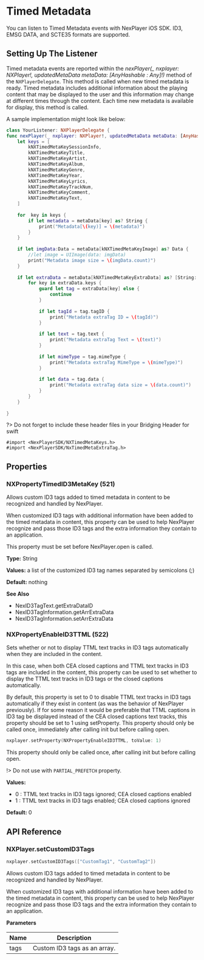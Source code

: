 # Timed Metadata

You can listen to Timed Metadata events with NexPlayer iOS SDK. ID3, EMSG DATA, and SCTE35 formats are supported.

## Setting Up The Listener

Timed metadata events are reported within the *nexPlayer(_ nxplayer: NXPlayer!, updatedMetaData metaData: [AnyHashable : Any]!)* method of the `NXPlayerDelegate`. This method is called when new timed metadata is ready. Timed metadata includes additional information about the playing content that may be displayed to the user and this information may change at different times through the content. Each time new metadata is available for display, this method is called.

A sample implementation might look like below:

```swift
class YourListener: NXPlayerDelegate {
func nexPlayer(_ nxplayer: NXPlayer!, updatedMetaData metaData: [AnyHashable : Any]!) {
    let keys = [
        kNXTimedMetaKeySessionInfo,
        kNXTimedMetaKeyTitle,
        kNXTimedMetaKeyArtist,
        kNXTimedMetaKeyAlbum,
        kNXTimedMetaKeyGenre,
        kNXTimedMetaKeyYear,
        kNXTimedMetaKeyLyrics,
        kNXTimedMetaKeyTrackNum,
        kNXTimedMetaKeyComment,
        kNXTimedMetaKeyText,
    ]
    
    for  key in keys {
        if let metadata = metaData[key] as? String {
            print("Metadata[\(key)] = \(metadata)")
        }
    }
    
    if let imgData:Data = metaData[kNXTimedMetaKeyImage] as? Data {
        //let image = UIImage(data: imgData)
        print("Metadata image size = \(imgData.count)")
    }
    
    if let extraData = metaData[kNXTimedMetaKeyExtraData] as? [String: NxTimedMetaExtraTag] {
        for key in extraData.keys {
            guard let tag = extraData[key] else {
                continue
            }
            
            if let tagId = tag.tagID {
                print("Metadata extraTag ID = \(tagId)")
            }
            
            if let text = tag.text {
                print("Metadata extraTag Text = \(text)")
            }
            
            if let mimeType = tag.mimeType {
                print("Metadata extraTag MimeType = \(mimeType)")
            }
            
            if let data = tag.data {
                print("Metadata extraTag data size = \(data.count)")
            }
        }
    }
    
}
```

?> Do not forget to include these header files in your Bridging Header for swift

```
#import <NexPlayerSDK/NXTimedMetaKeys.h>
#import <NexPlayerSDK/NxTimedMetaExtraTag.h>
```

## Properties

### NXPropertyTimedID3MetaKey (521)

Allows custom ID3 tags added to timed metadata in content to be recognized and handled by NexPlayer.

When customized ID3 tags with additional information have been added to the timed metadata in content, this property can be used to help NexPlayer recognize and pass those ID3 tags and the extra information they contain to an application.

This property must be set before NexPlayer.open is called.

**Type:** String

**Values:** a list of the customized ID3 tag names separated by semicolons (;)

**Default:** nothing

**See Also**

- NexID3TagText.getExtraDataID
- NexID3TagInformation.getArrExtraData
- NexID3TagInformation.setArrExtraData

### NXPropertyEnableID3TTML (522)

Sets whether or not to display TTML text tracks in ID3 tags automatically when they are included in the content.

In this case, when both CEA closed captions and TTML text tracks in ID3 tags are included in the content, this property can be used to set whether to display the TTML text tracks in ID3 tags or the closed captions automatically.

By default, this property is set to 0 to disable TTML text tracks in ID3 tags automatically if they exist in content (as was the behavior of NexPlayer previously). If for some reason it would be preferable that TTML captions in ID3 tag be displayed instead of the CEA closed captions text tracks, this property should be set to 1 using setProperty. This property should only be called once, immediately after calling init but before calling open.

```swift
nxplayer.setProperty(NXPropertyEnableID3TTML, toValue: 1)
```

This property should only be called once, after calling init but before calling open.

!> Do not use with `PARTIAL_PREFETCH` property. 

**Values:**

- 0 : TTML text tracks in ID3 tags ignored; CEA closed captions enabled
- 1 : TTML text tracks in ID3 tags enabled; CEA closed captions ignored

**Default:** 0

## API Reference

### NXPlayer.setCustomID3Tags

```swift
nxplayer.setCustomID3Tags(["CustomTag1", "CustomTag2"])
```

Allows custom ID3 tags added to timed metadata in content to be recognized and handled by NexPlayer.

When customized ID3 tags with additional information have been added to the timed metadata in content, this property can be used to help NexPlayer recognize and pass those ID3 tags and the extra information they contain to an application.

**Parameters**
 
| Name | Description  |
|------|-------------------------|
| tags   | Custom ID3 tags as an array. |

